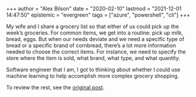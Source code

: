 +++
author = "Alex Bilson"
date = "2020-02-10"
lastmod = "2021-12-01 14:47:50"
epistemic = "evergreen"
tags = ["azure", "powershell", "cli"]
+++

My wife and I share a grocery list so that either of us could pick up the week’s groceries. For common items, we get into a routine: pick up milk, bread, eggs. But when our needs deviate and we need a specific type of bread or a specific brand of cornbread, there’s a lot more information needed to choose the correct items. For instance, we need to specify the store where the item is sold, what brand, what type, and what quantity.

Software engineer that I am, I got to thinking about whether I could use machine learning to help accomplish more complex grocery shopping.

To review the rest, see the [original post](https://spr.com/grocery-shopping-computer-vision).

